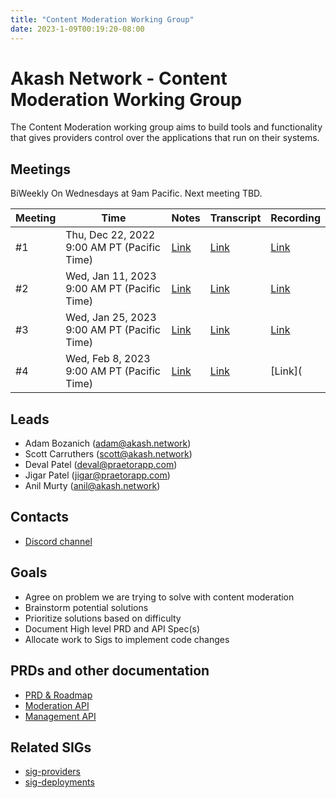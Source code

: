 ```yaml
---
title: "Content Moderation Working Group"
date: 2023-1-09T00:19:20-08:00
---
```


# Akash Network - Content Moderation Working Group

The Content Moderation working group aims to build tools and functionality that
gives providers control over the applications that run on their systems.

## Meetings

BiWeekly On Wednesdays at 9am Pacific. Next meeting TBD.



| Meeting | Time | Notes | Transcript | Recording
| --- | --- | --- | --- | --- |
| #1 | Thu, Dec 22, 2022 9:00 AM PT (Pacific Time) | [Link](https://github.com/akash-network/community/blob/main/wg-content-moderation/meeting%20minutes/2022-12-22.md) | [Link](https://github.com/akash-network/community/blob/main/wg-content-moderation/meeting%20minutes/2022-12-22.md#transcript) | [Link](https://n4hjswpefkrrhpkwyxubn4md4lebsbg4vrvopcsk4az3nob5qvcq.arweave.net/bw6ZWeQqoxO9VsXoFvGD4sgZBNysaueKSuAztrg9hUU)
| #2 | Wed, Jan 11, 2023 9:00 AM PT (Pacific Time) | [Link](https://github.com/akash-network/community/blob/main/wg-content-moderation/meeting%20minutes/2023-01-11.md) | [Link](https://github.com/akash-network/community/blob/main/wg-content-moderation/meeting%20minutes/2023-01-11.md#transcript) | [Link](https://gxn2z2kzgrx3ltzges6fptpyo424xy3lvcwv6tdtpqf7gujbhuxq.arweave.net/Ndus6Vk0b7XPJiS8V834dzXL42uorV9Mc3wL81EhPS8)
| #3 | Wed, Jan 25, 2023 9:00 AM PT (Pacific Time) | [Link](https://github.com/akash-network/community/blob/main/wg-content-moderation/meeting%20minutes/2023-01-25.md) | [Link](https://github.com/akash-network/community/blob/main/wg-content-moderation/meeting%20minutes/2023-01-25.md#transcript) | [Link](https://e6u26ic6eq4emvc3vizawzylbem25tnhjonzkrddzzwikj3n25ra.arweave.net/J6mvIF4kOEZUW6oyC2cLCRmuzadLm5VEY85shSdt12I)
| #4 | Wed, Feb 8, 2023 9:00 AM PT (Pacific Time) | [Link](https://github.com/akash-network/community/blob/main/wg-content-moderation/meetings/2023-02-08.md)  | [Link](https://github.com/akash-network/community/blob/main/wg-content-moderation/meetings/2023-02-08.md#transcript)  | [Link](

## Leads

- Adam Bozanich (adam@akash.network)
- Scott Carruthers (scott@akash.network)
- Deval Patel (deval@praetorapp.com)
- Jigar Patel (jigar@praetorapp.com)
- Anil Murty (anil@akash.network)

## Contacts

- [Discord channel](https://discord.com/channels/747885925232672829/1050127979302359190/1052613008720936982)

## Goals

* Agree on problem we are trying to solve with content moderation
* Brainstorm potential solutions
* Prioritize solutions based on difficulty
* Document High level PRD and API Spec(s)
* Allocate work to Sigs to implement code changes

## PRDs and other documentation

- [PRD & Roadmap](prd.md)
- [Moderation API](moderation-api.md)
- [Management API](management-api.md)

## Related SIGs

* [sig-providers](https://github.com/akash-network/community/tree/main/sig-providers)
* [sig-deployments](https://github.com/akash-network/community/tree/main/sig-deployments)
